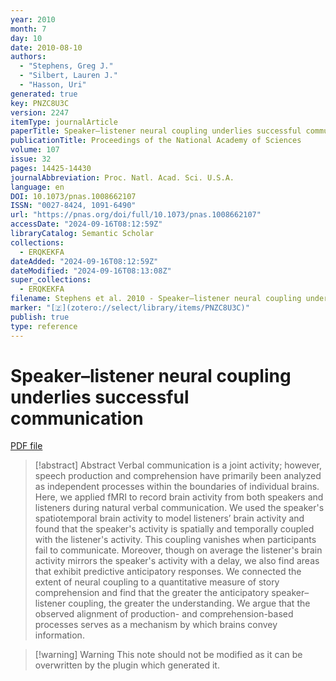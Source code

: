 ```yaml
---
year: 2010
month: 7
day: 10
date: 2010-08-10
authors:
  - "Stephens, Greg J."
  - "Silbert, Lauren J."
  - "Hasson, Uri"
generated: true
key: PNZC8U3C
version: 2247
itemType: journalArticle
paperTitle: Speaker–listener neural coupling underlies successful communication
publicationTitle: Proceedings of the National Academy of Sciences
volume: 107
issue: 32
pages: 14425-14430
journalAbbreviation: Proc. Natl. Acad. Sci. U.S.A.
language: en
DOI: 10.1073/pnas.1008662107
ISSN: "0027-8424, 1091-6490"
url: "https://pnas.org/doi/full/10.1073/pnas.1008662107"
accessDate: "2024-09-16T08:12:59Z"
libraryCatalog: Semantic Scholar
collections:
  - ERQKEKFA
dateAdded: "2024-09-16T08:12:59Z"
dateModified: "2024-09-16T08:13:08Z"
super_collections:
  - ERQKEKFA
filename: Stephens et al. 2010 - Speaker–listener neural coupling underlies successful communication.pdf
marker: "[🇿](zotero://select/library/items/PNZC8U3C)"
publish: true
type: reference
---
```

# Speaker–listener neural coupling underlies successful communication

[PDF file](/Papers/PDFs/Stephens%20et%20al.%202010%20-%20Speaker–listener%20neural%20coupling%20underlies%20successful%20communication.pdf)

> [!abstract] Abstract
> Verbal communication is a joint activity; however, speech production and comprehension have primarily been analyzed as independent processes within the boundaries of individual brains. Here, we applied fMRI to record brain activity from both speakers and listeners during natural verbal communication. We used the speaker's spatiotemporal brain activity to model listeners’ brain activity and found that the speaker's activity is spatially and temporally coupled with the listener's activity. This coupling vanishes when participants fail to communicate. Moreover, though on average the listener's brain activity mirrors the speaker's activity with a delay, we also find areas that exhibit predictive anticipatory responses. We connected the extent of neural coupling to a quantitative measure of story comprehension and find that the greater the anticipatory speaker–listener coupling, the greater the understanding. We argue that the observed alignment of production- and comprehension-based processes serves as a mechanism by which brains convey information.

>[!warning] Warning
> This note should not be modified as it can be overwritten by the plugin which generated it.


